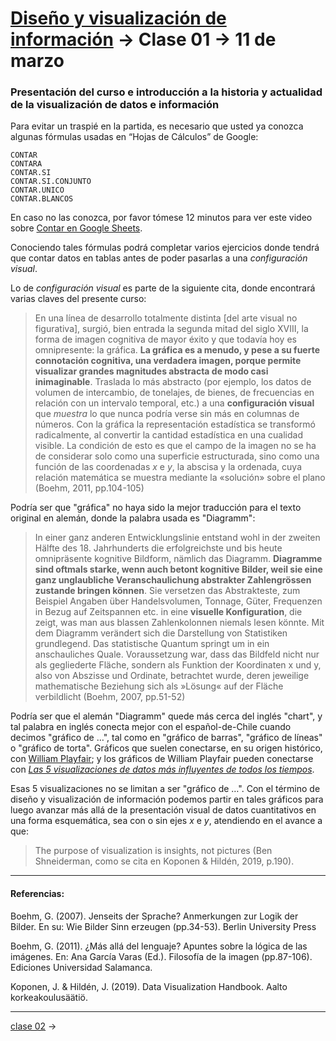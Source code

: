 # [Diseño y visualización de información](https://github.com/profesorfaco/troncal) → Clase 01 → 11 de marzo

### Presentación del curso e introducción a la historia y actualidad de la visualización de datos e información

Para evitar un traspié en la partida, es necesario que usted ya conozca algunas fórmulas usadas en “Hojas de Cálculos” de Google:

```
CONTAR
CONTARA
CONTAR.SI
CONTAR.SI.CONJUNTO
CONTAR.UNICO
CONTAR.BLANCOS
```

En caso no las conozca, por favor tómese 12 minutos para ver este video sobre [Contar en Google Sheets](https://www.youtube.com/watch?v=Z3B_B76HOAM).

Conociendo tales fórmulas podrá completar varios ejercicios donde tendrá que contar datos en tablas antes de poder pasarlas a una *configuración visual*.

Lo de *configuración visual* es parte de la siguiente cita, donde encontrará varias claves del presente curso:

> En una línea de desarrollo totalmente distinta [del arte visual no figurativa], surgió, bien entrada la segunda mitad del siglo XVIII, la forma de imagen cognitiva de mayor éxito y que todavía hoy es omnipresente: la gráfica. **La gráfica es a menudo, y pese a su fuerte connotación cognitiva, una verdadera imagen, porque permite visualizar grandes magnitudes abstracta de modo casi inimaginable**. Traslada lo más abstracto (por ejemplo, los datos de volumen de intercambio, de tonelajes, de bienes, de frecuencias en relación con un intervalo temporal, etc.) a una **configuración visual** que *muestra* lo que nunca podría verse sin más en columnas de números. Con la gráfica la representación estadística se transformó radicalmente, al convertir la cantidad estadística en una cualidad visible. La condición de esto es que el campo de la imagen no se ha de considerar solo como una superficie estructurada, sino como una función de las coordenadas *x* e *y*, la abscisa y la ordenada, cuya relación matemática se muestra mediante la «solución» sobre el plano (Boehm, 2011, pp.104-105)

Podría ser que "gráfica" no haya sido la mejor traducción para el texto original en alemán, donde la palabra usada es "Diagramm":

> In einer ganz anderen Entwicklungslinie entstand wohl in der zweiten Hälfte des 18. Jahrhunderts die erfolgreichste und bis heute omnipräsente kognitive Bildform, nämlich das Diagramm. **Diagramme sind oftmals starke, wenn auch betont kognitive Bilder, weil sie eine ganz unglaubliche Veranschaulichung abstrakter Zahlengrössen zustande bringen können**. Sie versetzen das Abstrakteste, zum Beispiel Angaben über Handelsvolumen, Tonnage, Güter, Frequenzen in Bezug auf Zeitspannen etc. in eine **visuelle Konfiguration**, die zeigt, was man aus blassen Zahlenkolonnen niemals lesen könnte. Mit dem Diagramm verändert sich die Darstellung von Statistiken grundlegend. Das statistische Quantum springt um in ein anschauliches Quale. Voraussetzung war, dass das Bildfeld nicht nur als gegliederte Fläche, sondern als Funktion der Koordinaten x und y, also von Abszisse und Ordinate, betrachtet wurde, deren jeweilige mathematische Beziehung sich als »Lösung« auf der Fläche verbildlicht (Boehm, 2007, pp.51-52)

Podría ser que el alemán "Diagramm" quede más cerca del inglés "chart", y tal palabra en inglés conecta mejor con el español-de-Chile cuando decimos "gráfico de …", tal como en "gráfico de barras", "gráfico de líneas" o "gráfico de torta". Gráficos que suelen conectarse, en su origen histórico, con [William Playfair](https://notes.math.ca/en/article/william-playfairs-statistical-graphs/); y los gráficos de William Playfair pueden conectarse con [*Las 5 visualizaciones de datos más influyentes de todos los tiempos*](https://www.tableau.com/es-es/learn/whitepapers/5-most-influential-visualizations).

Esas 5 visualizaciones no se limitan a ser "gráfico de …". Con el término de diseño y visualización de información podemos partir en tales gráficos para luego avanzar más allá de la presentación visual de datos cuantitativos en una forma esquemática, sea con o sin ejes *x* e *y*, atendiendo en el avance a que:

> The purpose of visualization is insights, not pictures (Ben Shneiderman, como se cita en Koponen & Hildén, 2019, p.190).

- - - - 

#### Referencias:

Boehm, G. (2007). Jenseits der Sprache? Anmerkungen zur Logik der Bilder. En su: Wie Bilder Sinn erzeugen (pp.34-53). Berlin University Press 

Boehm, G. (2011). ¿Más allá del lenguaje? Apuntes sobre la lógica de las imágenes. En: Ana García Varas (Ed.). Filosofía de la imagen (pp.87-106). Ediciones Universidad Salamanca.

Koponen, J. & Hildén, J. (2019). Data Visualization Handbook. Aalto korkeakoulusäätiö.

- - - - 

[clase 02](https://github.com/profesorfaco/troncal/blob/main/clase-02/README.md) →
